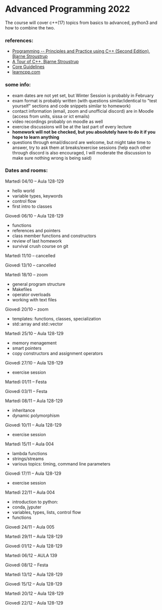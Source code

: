 # Advanced Programming 2022

The course will cover c++(17) topics from basics to advanced, python3 and how to combine the two.

### references:
 - [Programming -- Principles and Practice using C++ (Second Edition), Bjarne Stroustrup ](https://www.stroustrup.com/programming.html)
 - [A Tour of C++, Bjarne Stroustrup](https://www.stroustrup.com/Tour.html)
 - [Core Guidelines](https://isocpp.github.io/CppCoreGuidelines/CppCoreGuidelines)
 - [learncpp.com](https://www.learncpp.com/)
 

### some info:
 - exam dates are not yet set, but Winter Session is probably in February
 - exam format is probably written (with questions similar/identical to "test yourself" sections and code snippets similar to homework)
 - contact information (email, zoom and unofficial discord) are in Moodle (access from units, sissa or ict emails)
 - video recordings probably on moodle as well
 - exercise discussions will be at the last part of every lecture
 - **homework will not be checked, but you absolutely have to do it if you hope to learn anything**
 - questions through email/discord are welcome, but might take time to answer, try to ask them at breaks/exercise sessions (help each other through discord is also encouraged, I will moderate the discussion to make sure nothing wrong is being said)

### Dates and rooms:

Martedì 04/10 – Aula 128-129

 - hello world
 - variable types, keywords
 - control flow
 - first intro to classes

Giovedì 06/10 – Aula 128-129

 - functions
 - references and pointers
 - class member functions and constructors 
 - review of last homework
 - survival crush course on git

Martedì 11/10 – cancelled

Giovedì 13/10 – cancelled

Martedì 18/10 – zoom

 - general program structure
 - Makefiles
 - operator overloads
 - working with text files

Giovedì 20/10 – zoom

 - templates: functions, classes, specialization
 - std::array and std::vector

Martedì 25/10 – Aula 128-129

 - memory menagement
 - smart pointers
 - copy constructors and assignment operators

Giovedì 27/10 – Aula 128-129

 - exercise session

Martedì 01/11 – Festa

Giovedì 03/11 – Festa

Martedì 08/11 – Aula 128-129

 - inheritance
 - dynamic polymorphism

Giovedì 10/11 – Aula 128-129

 - exercise session

Martedì 15/11 – Aula 004
  
  - lambda functions
  - strings/streams
  - various topics: timing, command line parameters

Giovedì 17/11 – Aula 128-129
 
 - exercise session

Martedì 22/11  – Aula 004

 - introduction to python: 
 - conda, jyputer
 - variables, types, lists, control flow
 - functions

Giovedì 24/11 – Aula 005

Martedì 29/11 – Aula 128-129

Giovedì 01/12 – Aula 128-129

Martedì 06/12 – AULA 139

Giovedì 08/12 – Festa

Martedì 13/12 – Aula 128-129

Giovedì 15/12 – Aula 128-129

Martedì 20/12 – Aula 128-129

Giovedì 22/12 – Aula 128-129